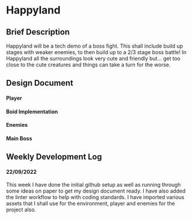 <h1> Happyland </h1>
<h2> Brief Description </h2>
<p> Happyland will be a tech demo of a boss fight. This shall include build up stages with weaker enemies, to then build up to a 2/3 stage boss battle! In Happyland all the surroundings look very cute and friendly but... get too close to the cute creatures and things can take a turn for the worse. </p>

<h2> Design Document </h2>
<h4> Player </h4>

<h4> Boid Implementation </h4>

<h4> Enemies </h4>

<h4> Main Boss </h4>

<h2> Weekly Development Log </h2> 
<h4> 22/09/2022 </h4>
<p> This week I have done the initial github setup as well as running through some ideas on paper to get my design document ready. I have also added the linter workflow to help with coding standards. I have imported various assets that I shall use for the environment, player and enemies for the project also. </p>
